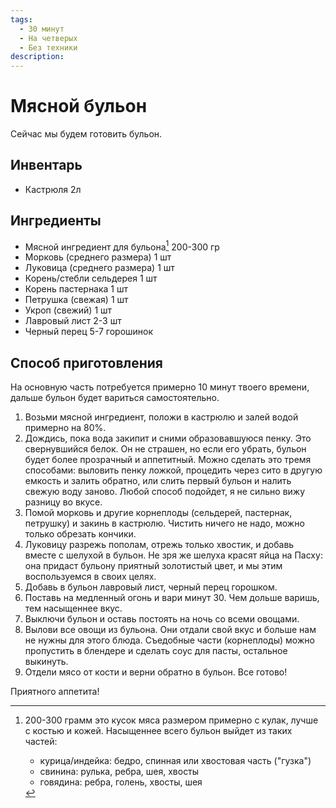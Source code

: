```yaml
---
tags:
  - 30 минут
  - На четверых
  - Без техники
description:
---
```

# Мясной бульон

<!-- <figure markdown="span">
  ![Описание фото](images/bouillon.jpg)
  <figcaption>Описание фото</figcaption>
</figure> -->

Сейчас мы будем готовить бульон. 

## Инвентарь

- Кастрюля 2л

## Ингредиенты

- Мясной ингредиент для бульона[^1] 200-300 гр
- Морковь (среднего размера) 1 шт
- Луковица (среднего размера) 1 шт
- Корень/стебли сельдерея 1 шт
- Корень пастернака 1 шт
- Петрушка (свежая) 1 шт
- Укроп (свежий) 1 шт
- Лавровый лист 2-3 шт
- Черный перец 5-7 горошинок

## Способ приготовления

На основную часть потребуется примерно 10 минут твоего времени, дальше бульон будет вариться самостоятельно.

1. Возьми мясной ингредиент, положи в кастрюлю и залей водой примерно на 80%.
1. Дождись, пока вода закипит и сними образовавшуюся пенку. Это свернувшийся белок. Он не страшен, но если его убрать, бульон будет более прозрачный и аппетитный. Можно сделать это тремя способами: выловить пенку ложкой, процедить через сито в другую емкость и залить обратно, или слить первый бульон и налить свежую воду заново. Любой способ подойдет, я не сильно вижу разницу во вкусе.
1. Помой морковь и другие корнеплоды (сельдерей, пастернак, петрушку) и закинь в кастрюлю. Чистить ничего не надо, можно только обрезать кончики.
1. Луковицу разрежь пополам, отрежь только хвостик, и добавь вместе с шелухой в бульон. Не зря же шелуха красят яйца на Пасху: она придаст бульону приятный золотистый цвет, и мы этим воспользуемся в своих целях.
1. Добавь  в бульон лавровый лист, черный перец горошком.
1. Поставь на медленный огонь и вари минут 30. Чем дольше варишь, тем насыщеннее вкус.
1. Выключи бульон и оставь постоять на ночь со всеми овощами.
1. Вылови все овощи из бульона. Они отдали свой вкус и больше нам не нужны для этого блюда. Съедобные части (корнеплоды) можно пропустить в блендере и сделать соус для пасты, остальное выкинуть.
1. Отдели мясо от кости и верни обратно в бульон. Все готово!

Приятного аппетита!

[^1]: 200-300 грамм это кусок мяса размером примерно с кулак, лучше с костью и кожей. Насыщеннее всего бульон выйдет из таких частей:
      
      - курица/индейка: бедро, спинная или хвостовая часть ("гузка")
      - свинина: рулька, ребра, шея, хвосты
      - говядина: ребра, голень, хвосты, шея